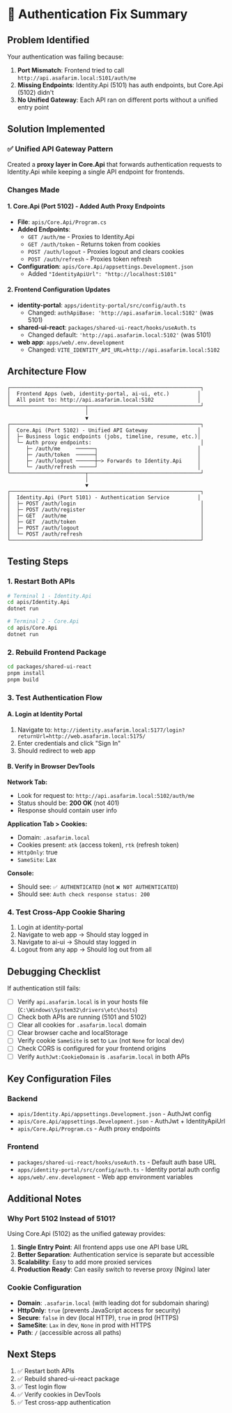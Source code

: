 # 🔐 Authentication Fix Summary

## Problem Identified

Your authentication was failing because:

1. **Port Mismatch**: Frontend tried to call `http://api.asafarim.local:5101/auth/me`
2. **Missing Endpoints**: Identity.Api (5101) has auth endpoints, but Core.Api (5102) didn't
3. **No Unified Gateway**: Each API ran on different ports without a unified entry point

## Solution Implemented

### ✅ Unified API Gateway Pattern

Created a **proxy layer in Core.Api** that forwards authentication requests to Identity.Api while keeping a single API endpoint for frontends.

### Changes Made

#### 1. **Core.Api (Port 5102)** - Added Auth Proxy Endpoints
- **File**: `apis/Core.Api/Program.cs`
- **Added Endpoints**:
  - `GET /auth/me` - Proxies to Identity.Api
  - `GET /auth/token` - Returns token from cookies
  - `POST /auth/logout` - Proxies logout and clears cookies
  - `POST /auth/refresh` - Proxies token refresh
- **Configuration**: `apis/Core.Api/appsettings.Development.json`
  - Added `"IdentityApiUrl": "http://localhost:5101"`

#### 2. **Frontend Configuration Updates**
- **identity-portal**: `apps/identity-portal/src/config/auth.ts`
  - Changed: `authApiBase: 'http://api.asafarim.local:5102'` (was 5101)
- **shared-ui-react**: `packages/shared-ui-react/hooks/useAuth.ts`
  - Changed default: `'http://api.asafarim.local:5102'` (was 5101)
- **web app**: `apps/web/.env.development`
  - Changed: `VITE_IDENTITY_API_URL=http://api.asafarim.local:5102`

## Architecture Flow

```
┌─────────────────────────────────────────────────────────────┐
│  Frontend Apps (web, identity-portal, ai-ui, etc.)         │
│  All point to: http://api.asafarim.local:5102              │
└────────────────────────┬────────────────────────────────────┘
                         │
                         ▼
┌─────────────────────────────────────────────────────────────┐
│  Core.Api (Port 5102) - Unified API Gateway                │
│  ├─ Business logic endpoints (jobs, timeline, resume, etc.)│
│  └─ Auth proxy endpoints:                                   │
│     ├─ /auth/me     ──────┐                                │
│     ├─ /auth/token  ──────┤                                │
│     ├─ /auth/logout ──────┼─> Forwards to Identity.Api     │
│     └─ /auth/refresh ─────┘                                │
└────────────────────────┬────────────────────────────────────┘
                         │
                         ▼
┌─────────────────────────────────────────────────────────────┐
│  Identity.Api (Port 5101) - Authentication Service         │
│  ├─ POST /auth/login                                        │
│  ├─ POST /auth/register                                     │
│  ├─ GET  /auth/me                                           │
│  ├─ GET  /auth/token                                        │
│  ├─ POST /auth/logout                                       │
│  └─ POST /auth/refresh                                      │
└─────────────────────────────────────────────────────────────┘
```

## Testing Steps

### 1. Restart Both APIs
```bash
# Terminal 1 - Identity.Api
cd apis/Identity.Api
dotnet run

# Terminal 2 - Core.Api
cd apis/Core.Api
dotnet run
```

### 2. Rebuild Frontend Package
```bash
cd packages/shared-ui-react
pnpm install
pnpm build
```

### 3. Test Authentication Flow

#### A. Login at Identity Portal
1. Navigate to: `http://identity.asafarim.local:5177/login?returnUrl=http://web.asafarim.local:5175/`
2. Enter credentials and click "Sign In"
3. Should redirect to web app

#### B. Verify in Browser DevTools

**Network Tab:**
- Look for request to: `http://api.asafarim.local:5102/auth/me`
- Status should be: **200 OK** (not 401)
- Response should contain user info

**Application Tab > Cookies:**
- Domain: `.asafarim.local`
- Cookies present: `atk` (access token), `rtk` (refresh token)
- `HttpOnly`: true
- `SameSite`: Lax

**Console:**
- Should see: `✅ AUTHENTICATED` (not `❌ NOT AUTHENTICATED`)
- Should see: `Auth check response status: 200`

### 4. Test Cross-App Cookie Sharing
1. Login at identity-portal
2. Navigate to web app → Should stay logged in
3. Navigate to ai-ui → Should stay logged in
4. Logout from any app → Should log out from all

## Debugging Checklist

If authentication still fails:

- [ ] Verify `api.asafarim.local` is in your hosts file (`C:\Windows\System32\drivers\etc\hosts`)
- [ ] Check both APIs are running (5101 and 5102)
- [ ] Clear all cookies for `.asafarim.local` domain
- [ ] Clear browser cache and localStorage
- [ ] Verify cookie `SameSite` is set to `Lax` (not `None` for local dev)
- [ ] Check CORS is configured for your frontend origins
- [ ] Verify `AuthJwt:CookieDomain` is `.asafarim.local` in both APIs

## Key Configuration Files

### Backend
- `apis/Identity.Api/appsettings.Development.json` - AuthJwt config
- `apis/Core.Api/appsettings.Development.json` - AuthJwt + IdentityApiUrl
- `apis/Core.Api/Program.cs` - Auth proxy endpoints

### Frontend
- `packages/shared-ui-react/hooks/useAuth.ts` - Default auth base URL
- `apps/identity-portal/src/config/auth.ts` - Identity portal auth config
- `apps/web/.env.development` - Web app environment variables

## Additional Notes

### Why Port 5102 Instead of 5101?

Using Core.Api (5102) as the unified gateway provides:
1. **Single Entry Point**: All frontend apps use one API base URL
2. **Better Separation**: Authentication service is separate but accessible
3. **Scalability**: Easy to add more proxied services
4. **Production Ready**: Can easily switch to reverse proxy (Nginx) later

### Cookie Configuration

- **Domain**: `.asafarim.local` (with leading dot for subdomain sharing)
- **HttpOnly**: `true` (prevents JavaScript access for security)
- **Secure**: `false` in dev (local HTTP), `true` in prod (HTTPS)
- **SameSite**: `Lax` in dev, `None` in prod with HTTPS
- **Path**: `/` (accessible across all paths)

## Next Steps

1. ✅ Restart both APIs
2. ✅ Rebuild shared-ui-react package
3. ✅ Test login flow
4. ✅ Verify cookies in DevTools
5. ✅ Test cross-app authentication
